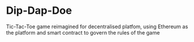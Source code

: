 # Dip-Dap-Doe
Tic-Tac-Toe game reimagined for decentralised platfom, using Ethereum as the platform and smart contract to govern the rules of the game
